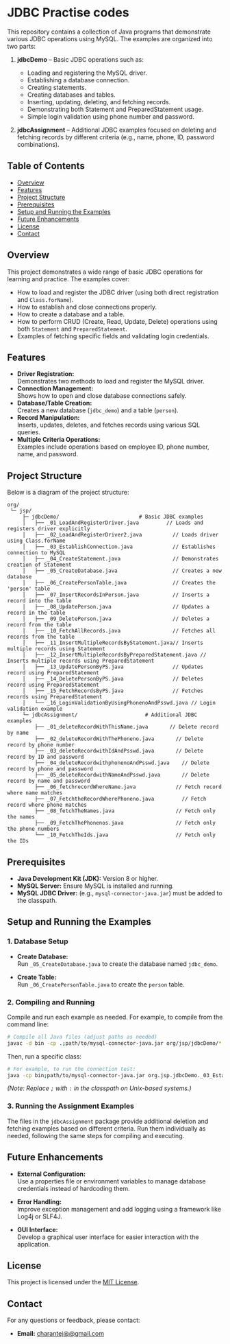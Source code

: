# JDBC Practise codes

This repository contains a collection of Java programs that demonstrate various JDBC operations using MySQL. The examples are organized into two parts:

1. **jdbcDemo** – Basic JDBC operations such as:
   - Loading and registering the MySQL driver.
   - Establishing a database connection.
   - Creating statements.
   - Creating databases and tables.
   - Inserting, updating, deleting, and fetching records.
   - Demonstrating both Statement and PreparedStatement usage.
   - Simple login validation using phone number and password.

2. **jdbcAssignment** – Additional JDBC examples focused on deleting and fetching records by different criteria (e.g., name, phone, ID, password combinations).

## Table of Contents

- [Overview](#overview)
- [Features](#features)
- [Project Structure](#project-structure)
- [Prerequisites](#prerequisites)
- [Setup and Running the Examples](#setup-and-running-the-examples)
- [Future Enhancements](#future-enhancements)
- [License](#license)
- [Contact](#contact)

## Overview

This project demonstrates a wide range of basic JDBC operations for learning and practice. The examples cover:
- How to load and register the JDBC driver (using both direct registration and `Class.forName`).
- How to establish and close connections properly.
- How to create a database and a table.
- How to perform CRUD (Create, Read, Update, Delete) operations using both `Statement` and `PreparedStatement`.
- Examples of fetching specific fields and validating login credentials.

## Features

- **Driver Registration:**  
  Demonstrates two methods to load and register the MySQL driver.
- **Connection Management:**  
  Shows how to open and close database connections safely.
- **Database/Table Creation:**  
  Creates a new database (`jdbc_demo`) and a table (`person`).
- **Record Manipulation:**  
  Inserts, updates, deletes, and fetches records using various SQL queries.
- **Multiple Criteria Operations:**  
  Examples include operations based on employee ID, phone number, name, and password.

## Project Structure

Below is a diagram of the project structure:

```plaintext
org/
 └─ jsp/
     ├─ jdbcDemo/                          # Basic JDBC examples
     │   ├── _01_LoadAndRegisterDriver.java         // Loads and registers driver explicitly
     │   ├── _02_LoadAndRegisterDriver2.java          // Loads driver using Class.forName
     │   ├── _03_EstablishConnection.java             // Establishes connection to MySQL
     │   ├── _04_CreateStatement.java                 // Demonstrates creation of Statement
     │   ├── _05_CreateDatabase.java                  // Creates a new database
     │   ├── _06_CreatePersonTable.java               // Creates the 'person' table
     │   ├── _07_InsertRecordsInPerson.java           // Inserts a record into the table
     │   ├── _08_UpdatePerson.java                    // Updates a record in the table
     │   ├── _09_DeletePerson.java                    // Deletes a record from the table
     │   ├── _10_FetchAllRecords.java                 // Fetches all records from the table
     │   ├── _11_InsertMultipleRecordsByStatement.java// Inserts multiple records using Statement
     │   ├── _12_InsertMultipleRecordsByPreparedStatement.java // Inserts multiple records using PreparedStatement
     │   ├── _13_UpdatePersonByPS.java                // Updates record using PreparedStatement
     │   ├── _14_DeletePersonByPS.java                // Deletes record using PreparedStatement
     │   ├── _15_FetchRecordsByPS.java                // Fetches records using PreparedStatement
     │   └── _16_LoginValidationByUsingPhonenoAndPsswd.java // Login validation example
     └─ jdbcAssignment/                      # Additional JDBC examples
         ├── _01_deleteRecordWithThisName.java       // Delete record by name
         ├── _02_deleteRecordWithThePhoneno.java       // Delete record by phone number
         ├── _03_deleteRecordwithIdAndPsswd.java       // Delete record by ID and password
         ├── _04_deleteRecordwithphonenoAndPsswd.java    // Delete record by phone and password
         ├── _05_deleteRecordwithNameAndPsswd.java       // Delete record by name and password
         ├── _06_fetchrecordWhereName.java             // Fetch record where name matches
         ├── _07_FetchtheRecordWherePhoneno.java         // Fetch record where phone matches
         ├── _08_fetchTheNames.java                    // Fetch only the names
         ├── _09_FetchThePhonenos.java                 // Fetch only the phone numbers
         └── _10_FetchTheIds.java                      // Fetch only the IDs
```
## Prerequisites

- **Java Development Kit (JDK):** Version 8 or higher.
- **MySQL Server:** Ensure MySQL is installed and running.
- **MySQL JDBC Driver:** (e.g., `mysql-connector-java.jar`) must be added to the classpath.

## Setup and Running the Examples

### 1. Database Setup

- **Create Database:**  
  Run `_05_CreateDatabase.java` to create the database named `jdbc_demo`.

- **Create Table:**  
  Run `_06_CreatePersonTable.java` to create the `person` table.

### 2. Compiling and Running

Compile and run each example as needed. For example, to compile from the command line:

```bash
# Compile all Java files (adjust paths as needed)
javac -d bin -cp .;path/to/mysql-connector-java.jar org/jsp/jdbcDemo/*.java org/jsp/jdbcAssignment/*.java
```

Then, run a specific class:

```bash
# For example, to run the connection test:
java -cp bin;path/to/mysql-connector-java.jar org.jsp.jdbcDemo._03_EstablishConnection
```

*(Note: Replace `;` with `:` in the classpath on Unix-based systems.)*

### 3. Running the Assignment Examples

The files in the `jdbcAssignment` package provide additional deletion and fetching examples based on different criteria. Run them individually as needed, following the same steps for compiling and executing.

## Future Enhancements

- **External Configuration:**  
  Use a properties file or environment variables to manage database credentials instead of hardcoding them.

- **Error Handling:**  
  Improve exception management and add logging using a framework like Log4j or SLF4J.

- **GUI Interface:**  
  Develop a graphical user interface for easier interaction with the application.

## License

This project is licensed under the [MIT License](LICENSE).

## Contact

For any questions or feedback, please contact:
- **Email:** [charantej@@gmail.com](mailto:charantej@gmail.com)
```.
